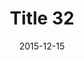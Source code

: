 ---
layout: posts
title: "Title 32"
img: "https://image.tmdb.org/t/p/w185/kPRb1mbVHGop0egQ7153y0lhzGL.jpg"
date: 2015-12-15
genre: "Comedy"
categories: Movies
tags: bollywood, shah ruch khan
published: true 
---